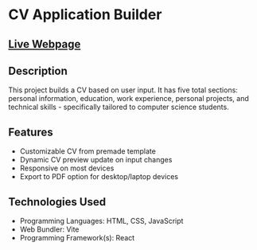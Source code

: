 # CV Application Builder

## [Live Webpage](https://cv-application-builder.netlify.app/)

## Description

This project builds a CV based on user input. It has five total sections: personal information, education, work experience, personal projects, and technical skills - specifically tailored to computer science students.

## Features
* Customizable CV from premade template
* Dynamic CV preview update on input changes
* Responsive on most devices
* Export to PDF option for desktop/laptop devices

## Technologies Used
* Programming Languages: HTML, CSS, JavaScript
* Web Bundler: Vite
* Programming Framework(s): React
